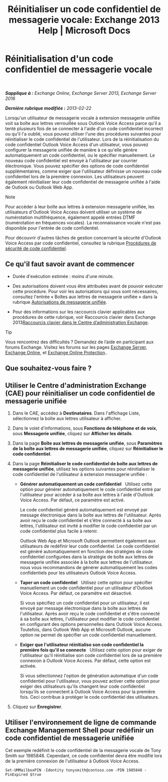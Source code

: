 ﻿---
title: "Réinitialiser un code confidentiel de messagerie vocale: Exchange 2013 Help | Microsoft Docs"
TOCTitle: Réinitialisation d'un code confidentiel de messagerie vocale
ms:assetid: bf07e6e7-01d2-4933-bff5-c615cc21a480
ms:mtpsurl: https://technet.microsoft.com/fr-fr/library/Bb124404(v=EXCHG.150)
ms:contentKeyID: 50555475
ms.date: 04/24/2018
mtps_version: v=EXCHG.150
f1_keywords:
- Microsoft.Exchange.Management.SnapIn.Esm.Recipients.ResetUnifiedMessagingPinPropertyControl
ms.translationtype: HT
---

# Réinitialisation d'un code confidentiel de messagerie vocale

 

_**Sapplique à :** Exchange Online, Exchange Server 2013, Exchange Server 2016_

_**Dernière rubrique modifiée :** 2013-02-22_

Lorsqu'un utilisateur de messagerie vocale à extension messagerie unifiée voit sa boîte aux lettres verrouillée sous Outlook Voice Access parce qu'il a tenté plusieurs fois de se connecter à l'aide d'un code confidentiel incorrect ou qu'il l'a oublié, vous pouvez utiliser l'une des procédures suivantes pour réinitialiser le code confidentiel de l'utilisateur. Lors de la réinitialisation du code confidentiel Outlook Voice Access d'un utilisateur, vous pouvez configurer la messagerie unifiée de manière à ce qu'elle génère automatiquement un code confidentiel, ou le spécifier manuellement. Le nouveau code confidentiel est envoyé à l'utilisateur par courrier électronique. Vous pouvez spécifier des options de code confidentiel supplémentaires, comme exiger que l'utilisateur définisse un nouveau code confidentiel lors de la première connexion. Les utilisateurs peuvent également réinitialiser leur code confidentiel de messagerie unifiée à l'aide de Outlook ou Outlook Web App.

> [!NOTE]
> Pour accéder à leur boîte aux lettres à extension messagerie unifiée, les utilisateurs d'Outlook Voice Access doivent utiliser un système de numérotation multifréquence, également appelé entrées DTMF (numérotation en fréquences vocales). La reconnaissance vocale n'est pas disponible pour l'entrée de code confidentiel.


Pour découvrir d'autres tâches de gestion concernant la sécurité d'Outlook Voice Access par code confidentiel, consultez la rubrique [Procédures de sécurité de code confidentiel](pin-security-procedures-exchange-2013-help.md).

## Ce qu'il faut savoir avant de commencer

  - Durée d'exécution estimée : moins d'une minute.

  - Des autorisations doivent vous être attribuées avant de pouvoir exécuter cette procédure. Pour voir les autorisations qui vous sont nécessaires, consultez l'entrée « Boîtes aux lettres de messagerie unifiée » dans la rubrique [Autorisations de messagerie unifiée](unified-messaging-permissions-exchange-2013-help.md).

  - Pour des informations sur les raccourcis clavier applicables aux procédures de cette rubrique, voir Raccourcis clavier dans Exchange 2013[Raccourcis clavier dans le Centre d’administration Exchange](keyboard-shortcuts-in-the-exchange-admin-center-exchange-online-protection-help.md).

> [!TIP]
> Vous rencontrez des difficultés ? Demandez de l’aide en participant aux forums Exchange. Visitez les forums sur les pages <a href="https://go.microsoft.com/fwlink/p/?linkid=60612">Exchange Server</a>, <a href="https://go.microsoft.com/fwlink/p/?linkid=267542">Exchange Online</a>, et <a href="https://go.microsoft.com/fwlink/p/?linkid=285351">Exchange Online Protection</a>..


## Que souhaitez-vous faire ?

## Utiliser le Centre d'administration Exchange (CAE) pour réinitialiser un code confidentiel de messagerie unifiée

1.  Dans le CAE, accédez à **Destinataires**. Dans l'affichage Liste, sélectionnez la boîte aux lettres utilisateur à afficher.

2.  Dans le volet d'informations, sous **Fonctions de téléphone et de voix**, sous **Messagerie unifiée**, cliquez sur **Afficher les détails**.

3.  Dans la page **Boîte aux lettres de messagerie unifiée**, sous **Paramètres de la boîte aux lettres de messagerie unifiée**, cliquez sur **Réinitialiser le code confidentiel**.

4.  Dans la page **Réinitialiser le code confidentiel de boîte aux lettres de messagerie unifiée**, utilisez les options suivantes pour réinitialiser le code confidentiel de l'utilisateur à extension messagerie unifiée :
    
      - **Générer automatiquement un code confidentiel**   Utilisez cette option pour générer automatiquement le code confidentiel entré par l'utilisateur pour accéder à sa boîte aux lettres à l'aide d'Outlook Voice Access. Par défaut, ce paramètre est activé.
        
        Le code confidentiel généré automatiquement est envoyé par message électronique dans la boîte aux lettres de l'utilisateur. Après avoir reçu le code confidentiel et s'être connecté à sa boîte aux lettres, l'utilisateur est invité à modifier le code confidentiel par un code confidentiel plus facile à retenir.
        
        Outlook Web App et Microsoft Outlook permettent également aux utilisateurs de redéfinir leur code confidentiel. Le code confidentiel est généré automatiquement en fonction des stratégies de code confidentiel configurées dans la stratégie de boîte aux lettres de messagerie unifiée associée à la boîte aux lettres de l'utilisateur. nous vous recommandons de générer automatiquement les codes confidentiels pour les utilisateurs Outlook Voice Access.
    
      - **Taper un code confidentiel**   Utilisez cette option pour spécifier manuellement un code confidentiel pour un utilisateur d'Outlook Voice Access. Par défaut, ce paramètre est désactivé.
        
        Si vous spécifiez un code confidentiel pour un utilisateur, il est envoyé par message électronique dans la boîte aux lettres de l'utilisateur. Après avoir reçu le code confidentiel et s'être connecté à sa boîte aux lettres, l'utilisateur peut modifier le code confidentiel en configurant des options personnelles dans Outlook Voice Access. Toutefois, dans Outlook Web App et Microsoft Outlook, aucune option ne permet de spécifier un code confidentiel manuellement.
    
      - **Exiger que l'utilisateur réinitialise son code confidentiel la première fois qu'il se connecte**   Utilisez cette option pour exiger de l'utilisateur qu'il réinitialise son code confidentiel lors de sa première connexion à Outlook Voice Access. Par défaut, cette option est activée.
        
        Si vous sélectionnez l'option de génération automatique d'un code confidentiel pour l'utilisateur, vous pouvez activer cette option pour exiger des utilisateurs qu'ils changent leur code confidentiel lorsqu'ils se connectent à Outlook Voice Access pour la première fois. Ceci contribue à protéger le code confidentiel des utilisateurs.

5.  Cliquez sur **Enregistrer**.

## Utiliser l'environnement de ligne de commande Exchange Management Shell pour redéfinir un code confidentiel de messagerie unifiée

Cet exemple redéfinit le code confidentiel de la messagerie vocale de Tony Smith sur 1985848. Cependant, ce code confidentiel devra être modifié lors de la première connexion de l'utilisateur à Outlook Voice Access.

    Set-UMMailboxPIN -Identity tonysmith@contoso.com -PIN 1985848 -PinExpired $true

